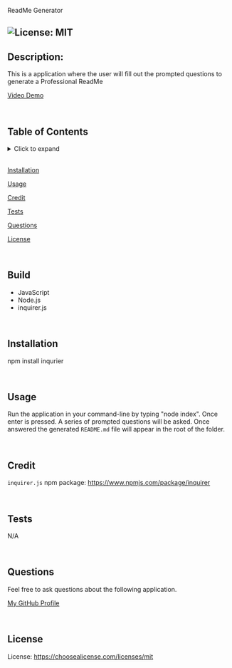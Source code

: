 ReadMe Generator
## ![License: MIT](https://img.shields.io/badge/License-MIT-blue.svg) 

## **Description:**

This is a application where the user will fill out the prompted questions to generate a Professional ReadMe

[Video Demo](https://youtu.be/2G9zS3YyqXs) 


  <br/>
  
  ## **Table of Contents**
  <details>
  <summary>Click to expand</summary>

  ### [Build](#Build)
  ### [Description](#Description)
  ### [Installation](#Installation)
  ### [Usage](#Usage)
  ### [Credit](#Credit)
  ### [Tests](#Tests)
  ### [Questions](#Questions)
  ### [License](#License)
  </details>

  <br/>
  

[Installation](#Installation)

[Usage](#Usage)

[Credit](#Credit)

[Tests](#Tests)

[Questions](#Questions)

[License](#License)

</details>

<br/>
  
  ## **Build**
  * JavaScript
  * Node.js
  * inquirer.js

  <br/>

  ## **Installation** 
  
  npm install inqurier 

  <br/>
  
  ## **Usage**
  
  Run the application in your command-line by typing "node index". Once enter is pressed. A series of prompted questions will be asked. Once answered the generated `README.md` file will appear in the root of the folder. 
  
  <br/>
  
  ## **Credit**
  
  `inquirer.js` npm package: https://www.npmjs.com/package/inquirer
  
  <br/>
  
  ## **Tests**
  N/A
  
  <br/>
  
  ## **Questions**
  Feel free to ask questions about the following application. 
  
  [My GitHub Profile](https://github.com/graydevon)

  <br/>
  
  ## **License**
  License:  https://choosealicense.com/licenses/mit
  
